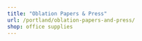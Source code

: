 ```yaml
---
title: "Oblation Papers & Press"
url: /portland/oblation-papers-and-press/
shop: office supplies
---
```


